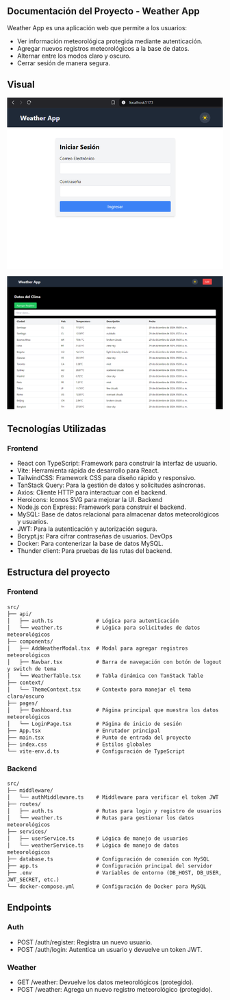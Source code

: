 ## Documentación del Proyecto - Weather App

Weather App es una aplicación web que permite a los usuarios:

* Ver información meteorológica protegida mediante autenticación.
* Agregar nuevos registros meteorológicos a la base de datos.
* Alternar entre los modos claro y oscuro.
* Cerrar sesión de manera segura.


## Visual
![Login](./images/login.png)

![Table](./images/table.png)

## Tecnologías Utilizadas

### Frontend
* React con TypeScript: Framework para construir la interfaz de usuario.
* Vite: Herramienta rápida de desarrollo para React.
* TailwindCSS: Framework CSS para diseño rápido y responsivo.
* TanStack Query: Para la gestión de datos y solicitudes asíncronas.
* Axios: Cliente HTTP para interactuar con el backend.
* Heroicons: Iconos SVG para mejorar la UI.
Backend
* Node.js con Express: Framework para construir el backend.
* MySQL: Base de datos relacional para almacenar datos meteorológicos y usuarios.
* JWT: Para la autenticación y autorización segura.
* Bcrypt.js: Para cifrar contraseñas de usuarios.
DevOps
* Docker: Para contenerizar la base de datos MySQL.
* Thunder client: Para pruebas de las rutas del backend.


## Estructura del proyecto

### Frontend

```plaintext
src/
├── api/
│   ├── auth.ts              # Lógica para autenticación
│   └── weather.ts           # Lógica para solicitudes de datos meteorológicos
├── components/
│   ├── AddWeatherModal.tsx  # Modal para agregar registros meteorológicos
│   ├── Navbar.tsx           # Barra de navegación con botón de logout y switch de tema
│   └── WeatherTable.tsx     # Tabla dinámica con TanStack Table
├── context/
│   └── ThemeContext.tsx     # Contexto para manejar el tema claro/oscuro
├── pages/
│   ├── Dashboard.tsx        # Página principal que muestra los datos meteorológicos
│   └── LoginPage.tsx        # Página de inicio de sesión
├── App.tsx                  # Enrutador principal
├── main.tsx                 # Punto de entrada del proyecto
├── index.css                # Estilos globales
└── vite-env.d.ts            # Configuración de TypeScript
```

### Backend

```plaintext
src/
├── middleware/
│   └── authMiddleware.ts    # Middleware para verificar el token JWT
├── routes/
│   ├── auth.ts              # Rutas para login y registro de usuarios
│   └── weather.ts           # Rutas para gestionar los datos meteorológicos
├── services/
│   ├── userService.ts       # Lógica de manejo de usuarios
│   └── weatherService.ts    # Lógica de manejo de datos meteorológicos
├── database.ts              # Configuración de conexión con MySQL
├── app.ts                   # Configuración principal del servidor
├── .env                     # Variables de entorno (DB_HOST, DB_USER, JWT_SECRET, etc.)
└── docker-compose.yml       # Configuración de Docker para MySQL
```

## Endpoints

### Auth

* POST /auth/register: Registra un nuevo usuario.
* POST /auth/login: Autentica un usuario y devuelve un token JWT.
### Weather

* GET /weather: Devuelve los datos meteorológicos (protegido).
* POST /weather: Agrega un nuevo registro meteorológico (protegido).